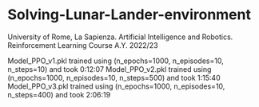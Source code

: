 # Solving-Lunar-Lander-environment

University of Rome, La Sapienza. Artificial Intelligence and Robotics. Reinforcement Learning Course A.Y. 2022/23

Model_PPO_v1.pkl trained using (n_epochs=1000, n_episodes=10, n_steps=10) and took 0:12:07
Model_PPO_v2.pkl trained using (n_epochs=1000, n_episodes=10, n_steps=500) and took 1:15:40
Model_PPO_v3.pkl trained using (n_epochs=1000, n_episodes=10, n_steps=400) and took 2:06:19
